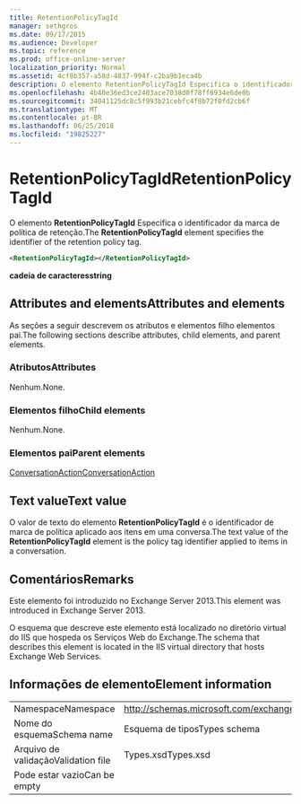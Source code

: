 ```yaml
---
title: RetentionPolicyTagId
manager: sethgros
ms.date: 09/17/2015
ms.audience: Developer
ms.topic: reference
ms.prod: office-online-server
localization_priority: Normal
ms.assetid: 4cf8b357-a58d-4837-994f-c2ba9b1eca4b
description: O elemento RetentionPolicyTagId Especifica o identificador da marca de política de retenção.
ms.openlocfilehash: 4b40e36ed3ce2403ace7038d0f78ff6934e6de0b
ms.sourcegitcommit: 34041125dc8c5f993b21cebfc4f8b72f0fd2cb6f
ms.translationtype: MT
ms.contentlocale: pt-BR
ms.lasthandoff: 06/25/2018
ms.locfileid: "19825227"
---
```

# <a name="retentionpolicytagid"></a><span data-ttu-id="83c69-103">RetentionPolicyTagId</span><span class="sxs-lookup"><span data-stu-id="83c69-103">RetentionPolicyTagId</span></span>

<span data-ttu-id="83c69-104">O elemento **RetentionPolicyTagId** Especifica o identificador da marca de política de retenção.</span><span class="sxs-lookup"><span data-stu-id="83c69-104">The **RetentionPolicyTagId** element specifies the identifier of the retention policy tag.</span></span> 
  
```XML
<RetentionPolicyTagId></RetentionPolicyTagId>
```

 <span data-ttu-id="83c69-105">**cadeia de caracteres**</span><span class="sxs-lookup"><span data-stu-id="83c69-105">**string**</span></span>
## <a name="attributes-and-elements"></a><span data-ttu-id="83c69-106">Attributes and elements</span><span class="sxs-lookup"><span data-stu-id="83c69-106">Attributes and elements</span></span>

<span data-ttu-id="83c69-107">As seções a seguir descrevem os atributos e elementos filho elementos pai.</span><span class="sxs-lookup"><span data-stu-id="83c69-107">The following sections describe attributes, child elements, and parent elements.</span></span>
  
### <a name="attributes"></a><span data-ttu-id="83c69-108">Atributos</span><span class="sxs-lookup"><span data-stu-id="83c69-108">Attributes</span></span>

<span data-ttu-id="83c69-109">Nenhum.</span><span class="sxs-lookup"><span data-stu-id="83c69-109">None.</span></span>
  
### <a name="child-elements"></a><span data-ttu-id="83c69-110">Elementos filho</span><span class="sxs-lookup"><span data-stu-id="83c69-110">Child elements</span></span>

<span data-ttu-id="83c69-111">Nenhum.</span><span class="sxs-lookup"><span data-stu-id="83c69-111">None.</span></span>
  
### <a name="parent-elements"></a><span data-ttu-id="83c69-112">Elementos pai</span><span class="sxs-lookup"><span data-stu-id="83c69-112">Parent elements</span></span>

[<span data-ttu-id="83c69-113">ConversationAction</span><span class="sxs-lookup"><span data-stu-id="83c69-113">ConversationAction</span></span>](conversationaction.md)
  
## <a name="text-value"></a><span data-ttu-id="83c69-114">Text value</span><span class="sxs-lookup"><span data-stu-id="83c69-114">Text value</span></span>

<span data-ttu-id="83c69-115">O valor de texto do elemento **RetentionPolicyTagId** é o identificador de marca de política aplicado aos itens em uma conversa.</span><span class="sxs-lookup"><span data-stu-id="83c69-115">The text value of the **RetentionPolicyTagId** element is the policy tag identifier applied to items in a conversation.</span></span> 
  
## <a name="remarks"></a><span data-ttu-id="83c69-116">Comentários</span><span class="sxs-lookup"><span data-stu-id="83c69-116">Remarks</span></span>

<span data-ttu-id="83c69-117">Este elemento foi introduzido no Exchange Server 2013.</span><span class="sxs-lookup"><span data-stu-id="83c69-117">This element was introduced in Exchange Server 2013.</span></span>
  
<span data-ttu-id="83c69-118">O esquema que descreve este elemento está localizado no diretório virtual do IIS que hospeda os Serviços Web do Exchange.</span><span class="sxs-lookup"><span data-stu-id="83c69-118">The schema that describes this element is located in the IIS virtual directory that hosts Exchange Web Services.</span></span>
  
## <a name="element-information"></a><span data-ttu-id="83c69-119">Informações de elemento</span><span class="sxs-lookup"><span data-stu-id="83c69-119">Element information</span></span>

|||
|:-----|:-----|
|<span data-ttu-id="83c69-120">Namespace</span><span class="sxs-lookup"><span data-stu-id="83c69-120">Namespace</span></span>  <br/> |http://schemas.microsoft.com/exchange/services/2006/types  <br/> |
|<span data-ttu-id="83c69-121">Nome do esquema</span><span class="sxs-lookup"><span data-stu-id="83c69-121">Schema name</span></span>  <br/> |<span data-ttu-id="83c69-122">Esquema de tipos</span><span class="sxs-lookup"><span data-stu-id="83c69-122">Types schema</span></span>  <br/> |
|<span data-ttu-id="83c69-123">Arquivo de validação</span><span class="sxs-lookup"><span data-stu-id="83c69-123">Validation file</span></span>  <br/> |<span data-ttu-id="83c69-124">Types.xsd</span><span class="sxs-lookup"><span data-stu-id="83c69-124">Types.xsd</span></span>  <br/> |
|<span data-ttu-id="83c69-125">Pode estar vazio</span><span class="sxs-lookup"><span data-stu-id="83c69-125">Can be empty</span></span>  <br/> ||
   

